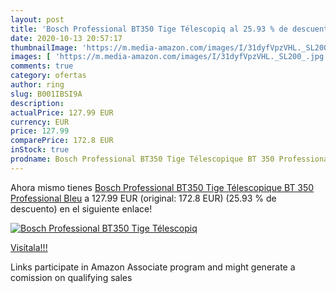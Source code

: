 ```yaml
---
layout: post
title: 'Bosch Professional BT350 Tige Télescopiq al 25.93 % de descuento'
date: 2020-10-13 20:57:17
thumbnailImage: 'https://m.media-amazon.com/images/I/31dyfVpzVHL._SL200_.jpg'
images: [ 'https://m.media-amazon.com/images/I/31dyfVpzVHL._SL200_.jpg' ]
comments: true
category: ofertas
author: ring
slug: B001IBSI9A
description:
actualPrice: 127.99 EUR
currency: EUR
price: 127.99
comparePrice: 172.8 EUR
inStock: true
prodname: Bosch Professional BT350 Tige Télescopique BT 350 Professional  Bleu
---
```


Ahora mismo tienes [Bosch Professional BT350 Tige Télescopique BT 350 Professional  Bleu](https://www.amazon.fr/dp/B001IBSI9A/?tag=tolees0d-21) a 127.99 EUR (original: 172.8 EUR) (25.93 %  de descuento) en el siguiente enlace!

[![Bosch Professional BT350 Tige Télescopiq](https://m.media-amazon.com/images/I/31dyfVpzVHL._SL200_.jpg)](https://www.amazon.fr/dp/B001IBSI9A/?tag=tolees0d-21)

[Visítala!!!](https://www.amazon.fr/dp/B001IBSI9A/?tag=tolees0d-21)

Links participate in Amazon Associate program and might generate a comission on qualifying sales
